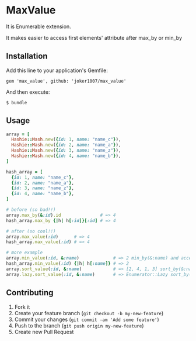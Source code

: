 # MaxValue

It is Enumerable extension.

It makes easier to access first elements' attribute after max\_by or min\_by

## Installation

Add this line to your application's Gemfile:

    gem 'max_value', github: 'joker1007/max_value'

And then execute:

    $ bundle

## Usage

```ruby
array = [
  Hashie::Mash.new({id: 1, name: "name_c"}),
  Hashie::Mash.new({id: 2, name: "name_a"}),
  Hashie::Mash.new({id: 3, name: "name_z"}),
  Hashie::Mash.new({id: 4, name: "name_b"}),
]

hash_array = [
  {id: 1, name: "name_c"},
  {id: 2, name: "name_a"},
  {id: 3, name: "name_z"},
  {id: 4, name: "name_b"},
]

# before (so bad!!)
array.max_by(&:id).id               # => 4
hash_array.max_by {|h| h[:id]}[:id] # => 4

# after (so cool!!)
array.max_value(:id)      # => 4
hash_array.max_value(:id) # => 4

# more example
array.min_value(:id, &:name)             # => 2 min_by(&:name) and access to id
hash_array.min_value(:id) {|h| h[:name]} # => 2
array.sort_value(:id, &:name)            # => [2, 4, 1, 3] sort_by(&:name) and map by id
array.lazy.sort_value(:id, &:name)       # => Enumerator::Lazy sort_by(&:name).lazy.map(&:id)
```

## Contributing

1. Fork it
2. Create your feature branch (`git checkout -b my-new-feature`)
3. Commit your changes (`git commit -am 'Add some feature'`)
4. Push to the branch (`git push origin my-new-feature`)
5. Create new Pull Request
